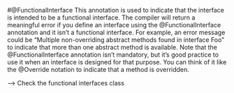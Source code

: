 #@FunctionalInterface
      This annotation is used to indicate that the interface is intended to be a functional interface. The compiler will return a meaningful error if you define an interface using the @FunctionalInterface annotation and it isn’t a functional interface. For example, an error message could be “Multiple non-overriding abstract methods found in interface Foo” to indicate that more than one abstract method is available. Note that the @FunctionalInterface annotation isn’t mandatory, but it’s good practice to use it when an interface is designed for that purpose. You can think of it like the @Override notation to indicate that a method is overridden.
      
 -->   Check the functional interfaces class